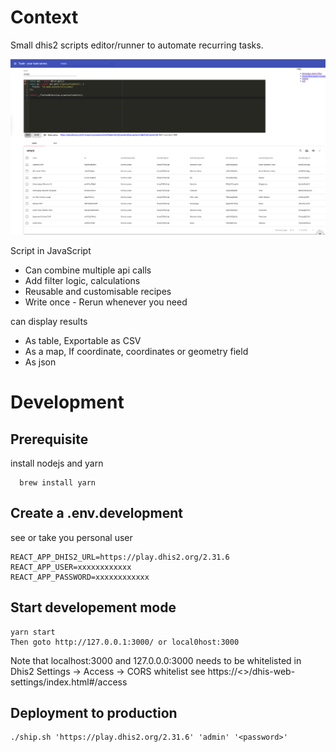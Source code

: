 
# Context

Small dhis2 scripts editor/runner to automate recurring tasks.

![](./doc/screenshot.png)

Script in JavaScript

  - Can combine multiple api calls
  - Add filter logic, calculations
  - Reusable and customisable recipes
  - Write once - Rerun whenever you need

can display results

- As table, Exportable as CSV
- As a map, If coordinate, coordinates or geometry field
- As json

# Development 
## Prerequisite

install nodejs and yarn

```
  brew install yarn
```

## Create a .env.development

see
or take you personal user

```
REACT_APP_DHIS2_URL=https://play.dhis2.org/2.31.6
REACT_APP_USER=xxxxxxxxxxxx
REACT_APP_PASSWORD=xxxxxxxxxxxx
```

## Start developement mode

```
yarn start
Then goto http://127.0.0.1:3000/ or local0host:3000
```

Note that localhost:3000 and 127.0.0.0:3000 needs to be whitelisted in Dhis2 Settings -> Access -> CORS whitelist
see https://<<your-dhis2>>/dhis-web-settings/index.html#/access

## Deployment to production

```
./ship.sh 'https://play.dhis2.org/2.31.6' 'admin' '<password>'
```
